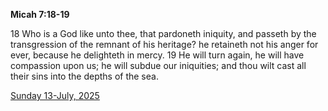 **Micah 7:18-19**

18 Who is a God like unto thee, that pardoneth iniquity, and passeth by the transgression of the remnant of his heritage? he retaineth not his anger for ever, because he delighteth in mercy. 19 He will turn again, he will have compassion upon us; he will subdue our iniquities; and thou wilt cast all their sins into the depths of the sea.

[Sunday 13-July, 2025](https://getbible.life/kjv/Micah/7/18-19)

